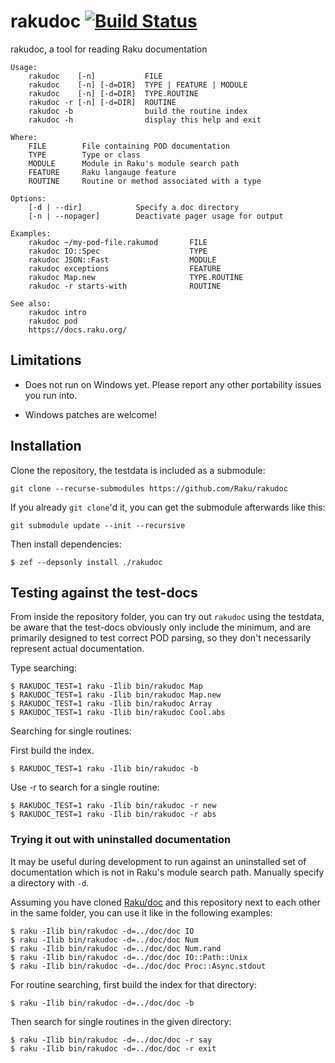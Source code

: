 # rakudoc [![Build Status](https://travis-ci.com/Raku/rakudoc.svg?branch=master)](https://travis-ci.com/Raku/rakudoc)

rakudoc, a tool for reading Raku documentation

```
Usage:
    rakudoc    [-n]           FILE
    rakudoc    [-n] [-d=DIR]  TYPE | FEATURE | MODULE
    rakudoc    [-n] [-d=DIR]  TYPE.ROUTINE
    rakudoc -r [-n] [-d=DIR]  ROUTINE
    rakudoc -b                build the routine index
    rakudoc -h                display this help and exit

Where:
    FILE        File containing POD documentation
    TYPE        Type or class
    MODULE      Module in Raku's module search path
    FEATURE     Raku langauge feature
    ROUTINE     Routine or method associated with a type

Options:
    [-d | --dir]            Specify a doc directory
    [-n | --nopager]        Deactivate pager usage for output

Examples:
    rakudoc ~/my-pod-file.rakumod       FILE
    rakudoc IO::Spec                    TYPE
    rakudoc JSON::Fast                  MODULE
    rakudoc exceptions                  FEATURE
    rakudoc Map.new                     TYPE.ROUTINE
    rakudoc -r starts-with              ROUTINE

See also:
    rakudoc intro
    rakudoc pod
    https://docs.raku.org/
```

## Limitations

- Does not run on Windows yet. Please report any other portability
    issues you run into.

- Windows patches are welcome!

## Installation

Clone the repository, the testdata is included as a submodule:

```
git clone --recurse-submodules https://github.com/Raku/rakudoc
```

If you already `git clone`'d it, you can get the submodule afterwards like this:

```
git submodule update --init --recursive
```

Then install dependencies:

```
$ zef --depsonly install ./rakudoc
```

## Testing against the test-docs

From inside the repository folder, you can try out `rakudoc` using the testdata,
be aware that the test-docs obviously only include the minimum, and are
primarily designed to test correct POD parsing, so they don't necessarily
represent actual documentation.

Type searching:
```
$ RAKUDOC_TEST=1 raku -Ilib bin/rakudoc Map
$ RAKUDOC_TEST=1 raku -Ilib bin/rakudoc Map.new
$ RAKUDOC_TEST=1 raku -Ilib bin/rakudoc Array
$ RAKUDOC_TEST=1 raku -Ilib bin/rakudoc Cool.abs
```

Searching for single routines:

First build the index.
```
$ RAKUDOC_TEST=1 raku -Ilib bin/rakudoc -b
```

Use -r to search for a single routine:

```
$ RAKUDOC_TEST=1 raku -Ilib bin/rakudoc -r new
$ RAKUDOC_TEST=1 raku -Ilib bin/rakudoc -r abs
```

### Trying it out with uninstalled documentation

It may be useful during development to run against an uninstalled set of
documentation which is not in Raku's module search path. Manually specify a
directory with `-d`.

Assuming you have cloned [Raku/doc](https://github.com/Raku/doc.git) and
this repository next to each other in the same folder, you can use it like
in the following examples:

```
$ raku -Ilib bin/rakudoc -d=../doc/doc IO
$ raku -Ilib bin/rakudoc -d=../doc/doc Num
$ raku -Ilib bin/rakudoc -d=../doc/doc Num.rand
$ raku -Ilib bin/rakudoc -d=../doc/doc IO::Path::Unix
$ raku -Ilib bin/rakudoc -d=../doc/doc Proc::Async.stdout
```

For routine searching, first build the index for that directory:

```
$ raku -Ilib bin/rakudoc -d=../doc/doc -b
```

Then search for single routines in the given directory:

```
$ raku -Ilib bin/rakudoc -d=../doc/doc -r say
$ raku -Ilib bin/rakudoc -d=../doc/doc -r exit
```
